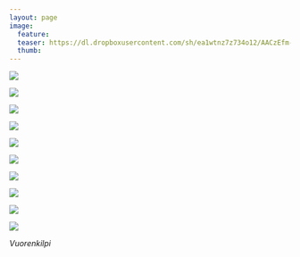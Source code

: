 ```yaml
---
layout: page
image:
  feature:
  teaser: https://dl.dropboxusercontent.com/sh/ea1wtnz7z734o12/AACzEfm-V629ZtbewCpox0lFa/luontokuvat/kes%C3%A4/3/DS19512-245px.jpg
  thumb:
---
```


[![](https://dl.dropboxusercontent.com/sh/ea1wtnz7z734o12/AACkUJdiZqD_Zk1dNzvNXw4Da/luontokuvat/kes%C3%A4/3/DS18714-800px.jpg)](https://dl.dropboxusercontent.com/sh/ea1wtnz7z734o12/AACXRaGaWPvvF1kkLFoxLWx5a/luontokuvat/kes%C3%A4/3/DS18714.jpg)

[![](https://dl.dropboxusercontent.com/sh/ea1wtnz7z734o12/AACB9IuvMOfB-Rif7oKBMbH6a/luontokuvat/kes%C3%A4/3/DS18745-800px.jpg)](https://dl.dropboxusercontent.com/sh/ea1wtnz7z734o12/AAAxNs6wwCiCUwoZH-NKsJl1a/luontokuvat/kes%C3%A4/3/DS18745.jpg)

[![](https://dl.dropboxusercontent.com/sh/ea1wtnz7z734o12/AAAXtSfBMQyrelPJXnO6lWdGa/luontokuvat/kes%C3%A4/3/DS19472-800px.jpg)](https://dl.dropboxusercontent.com/sh/ea1wtnz7z734o12/AAB6JhjN8ocIL6NFusst9guNa/luontokuvat/kes%C3%A4/3/DS19472.jpg)

[![](https://dl.dropboxusercontent.com/sh/ea1wtnz7z734o12/AAAlVoFVIVQyXt4-sprTT0yOa/luontokuvat/kes%C3%A4/3/DS19071-800px.jpg)](https://dl.dropboxusercontent.com/sh/ea1wtnz7z734o12/AAAw57UI65zhGWc3gOsX2Ubxa/luontokuvat/kes%C3%A4/3/DS19071.jpg)

[![](https://dl.dropboxusercontent.com/sh/ea1wtnz7z734o12/AAB8D_ITobyrtbugvxVND_P9a/luontokuvat/kes%C3%A4/3/DS19083-800px.jpg)](https://dl.dropboxusercontent.com/sh/ea1wtnz7z734o12/AADKeAcrq6nDUvfsVUY0J5oAa/luontokuvat/kes%C3%A4/3/DS19083.jpg)

[![](https://dl.dropboxusercontent.com/sh/ea1wtnz7z734o12/AAAeUV-p3_V4jlws4TpBlS-va/luontokuvat/kes%C3%A4/3/DS19090-800px.jpg)](https://dl.dropboxusercontent.com/sh/ea1wtnz7z734o12/AADqgvDPuqC3OSLJlW2CQN-4a/luontokuvat/kes%C3%A4/3/DS19090.jpg)

[![](https://dl.dropboxusercontent.com/sh/ea1wtnz7z734o12/AADfPTt2sfKp-ra0yjx7x9qka/luontokuvat/kes%C3%A4/3/DS19093-800px.jpg)](https://dl.dropboxusercontent.com/sh/ea1wtnz7z734o12/AAAbxf1Dmk9fFQLwOIe2t5Ela/luontokuvat/kes%C3%A4/3/DS19093.jpg)

[![](https://dl.dropboxusercontent.com/sh/ea1wtnz7z734o12/AADSHjNFIwJPleWtlTjcRc14a/luontokuvat/kes%C3%A4/3/DS19489-800px.jpg)](https://dl.dropboxusercontent.com/sh/ea1wtnz7z734o12/AAAvZFjMZpjkQM332FPI4X9ca/luontokuvat/kes%C3%A4/3/DS19489.jpg)

[![](https://dl.dropboxusercontent.com/sh/ea1wtnz7z734o12/AAD1OeEK7PC8UzDcjMd8aycOa/luontokuvat/kes%C3%A4/3/DS19511-800px.jpg)](https://dl.dropboxusercontent.com/sh/ea1wtnz7z734o12/AACkLQmLrebcHn-aw3-n2HHda/luontokuvat/kes%C3%A4/3/DS19511.jpg)

[![](https://dl.dropboxusercontent.com/sh/ea1wtnz7z734o12/AADAmXDvUPAZzRq6A_IkHKyia/luontokuvat/kes%C3%A4/3/DS19512-800px.jpg)](https://dl.dropboxusercontent.com/sh/ea1wtnz7z734o12/AADno6muMJbmCh5medYFwhg7a/luontokuvat/kes%C3%A4/3/DS19512.jpg)

*Vuorenkilpi*
